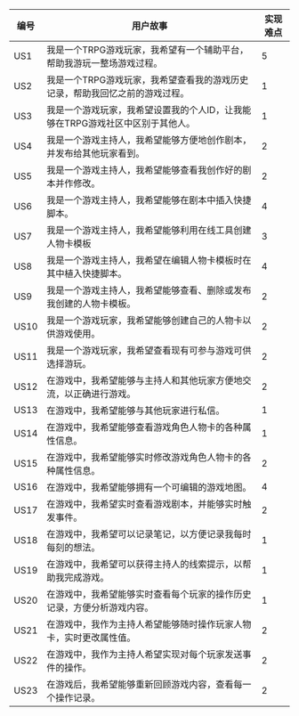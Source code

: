 | 编号 | 用户故事                                                     | 实现难点 |
| ---- | ------------------------------------------------------------ | -------- |
| US1  | 我是一个TRPG游戏玩家，我希望有一个辅助平台，帮助我游玩一整场游戏过程。 | 5        |
| US2  | 我是一个TRPG游戏玩家，我希望查看我的游戏历史记录，帮助我回忆之前的游戏过程。 | 1        |
| US3  | 我是一个游戏玩家，我希望设置我的个人ID，让我能够在TRPG游戏社区中区别于其他人。 | 1        |
| US4  | 我是一个游戏主持人，我希望能够方便地创作剧本，并发布给其他玩家看到。 | 2        |
| US5  | 我是一个游戏主持人，我希望能够查看我创作好的剧本并作修改。   | 2        |
| US6  | 我是一个游戏主持人，我希望能够在剧本中插入快捷脚本。         | 4        |
| US7  | 我是一个游戏主持人，我希望能够利用在线工具创建人物卡模板     | 3        |
| US8  | 我是一个游戏主持人，我希望在编辑人物卡模板时在其中植入快捷脚本。 | 4        |
| US9  | 我是一个游戏主持人，我希望能够查看、删除或发布我创建的人物卡模板。 | 2        |
| US10 | 我是一个游戏玩家，我希望能够创建自己的人物卡以供游戏使用。   | 2        |
| US11 | 我是一个游戏玩家，我希望查看现有可参与游戏可供选择游玩。     | 2        |
| US12 | 在游戏中，我希望能够与主持人和其他玩家方便地交流，以正确进行游戏。 | 2        |
| US13 | 在游戏中，我希望能够与其他玩家进行私信。                     | 1        |
| US14 | 在游戏中，我希望能够查看游戏角色人物卡的各种属性信息。       | 1        |
| US15 | 在游戏中，我希望能够实时修改游戏角色人物卡的各种属性信息。   | 2        |
| US16 | 在游戏中，我希望能够拥有一个可编辑的游戏地图。               | 4        |
| US17 | 在游戏中，我希望实时查看游戏剧本，并能够实时触发事件。       | 2        |
| US18 | 在游戏中，我希望可以记录笔记，以方便记录我每时每刻的想法。   | 1        |
| US19 | 在游戏中，我希望可以获得主持人的线索提示，以帮助我完成游戏。 | 1        |
| US20 | 在游戏中，我希望能够实时查看每个玩家的操作历史记录，方便分析游戏内容。 | 1        |
| US21 | 在游戏中，我作为主持人希望能够随时操作玩家人物卡，实时更改属性值。 | 2        |
| US22 | 在游戏中，我作为主持人希望实现对每个玩家发送事件的操作。     | 2        |
| US23 | 在游戏后，我希望能够重新回顾游戏内容，查看每一个操作记录。   | 2        |

